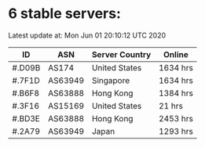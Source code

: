 # 6 stable servers:

Latest update at: Mon Jun 01 20:10:12 UTC 2020

| ID | ASN | Server Country | Online |
| -- | --- | -------------- | ------ |
| #.D09B | AS174 | United States | 1634 hrs |
| #.7F1D | AS63949 | Singapore | 1634 hrs |
| #.B6F8 | AS63888 | Hong Kong | 1384 hrs |
| #.3F16 | AS15169 | United States | 21 hrs |
| #.BD3E | AS63888 | Hong Kong | 2453 hrs |
| #.2A79 | AS63949 | Japan | 1293 hrs |

